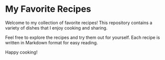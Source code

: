 # My Favorite Recipes

Welcome to my collection of favorite recipes! This repository contains a variety of dishes that I enjoy cooking and sharing.

Feel free to explore the recipes and try them out for yourself. Each recipe is written in Markdown format for easy reading.

Happy cooking!
